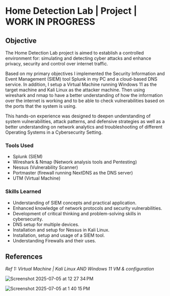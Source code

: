 # Home Detection Lab | Project | WORK IN PROGRESS

## Objective

The Home Detection Lab project is aimed to establish a controlled environment for: simulating and detecting cyber attacks and enhance privacy, security and control over internet traffic. 

Based on my primary objectives I implemented the Security Information and Event Management (SIEM) tool Splunk in my PC and a cloud-based DNS service. In addition, I setup a Virtual Machine running Windows 11 as the target machine and Kali Linux as the attacker machine. Then using wireshark and nmap to have a better understanding of how the information over the internet is working and to be able to check vulnerabilities based on the ports that the system is using.

This hands-on experience was designed to deepen understanding of system vulnerabilities, attack patterns, and defensive strategies as well as a better understanding on network analytics and troubleshooting of different Operating Systems in a Cybersecurity Setting. 

### Tools Used

- Splunk (SIEM)
- Wireshark & Nmap (Network analysis tools and Pentesting)
- Nessus (Vulnerability Scanner)
- Portmaster (firewall running NextDNS as the DNS server)
- UTM (Virtual Machine)

### Skills Learned

- Understanding of SIEM concepts and practical application.
- Enhanced knowledge of network protocols and security vulnerabilities.
- Development of critical thinking and problem-solving skills in cybersecurity.
- DNS setup for multiple devices.
- Installation and setup for Nessus in Kali Linux.
- Installation, setup and usage of a SIEM tool.
- Understanding Firewalls and their uses.

## References

*Ref 1: Virtual Machine | Kali Linux AND Windows 11 VM & configuration*

![Screenshot 2025-07-05 at 12 27 34 PM](https://github.com/user-attachments/assets/38853557-61bb-4ab3-a3d5-fd397135e488)

![Screenshot 2025-07-05 at 1 40 15 PM](https://github.com/user-attachments/assets/393d0cac-9797-4525-b523-354e0c1a6f26)





